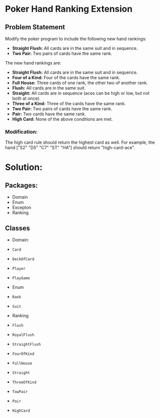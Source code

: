 # Poker Hand Ranking Extension

## Problem Statement

Modify the poker program to include the following new hand rankings:

- **Straight Flush:** All cards are in the same suit and in sequence.
- **Two Pair:** Two pairs of cards have the same rank.

The new hand rankings are:

- **Straight Flush:** All cards are in the same suit and in sequence.
- **Four of a Kind:** Four of the cards have the same rank.
- **Full House:** Three cards of one rank, the other two of another rank.
- **Flush:** All cards are in the same suit.
- **Straight:** All cards are in sequence (aces can be high or low, but not both at once).
- **Three of a Kind:** Three of the cards have the same rank.
- **Two Pair:** Two pairs of cards have the same rank.
- **Pair:** Two cards have the same rank.
- **High Card:** None of the above conditions are met.

### Modification:

The high card rule should return the highest card as well. For example, the hand ["S2" "D5" "C7" "ST" "HA"] should return "high-card-ace".


# Solution:

## Packages:
-    Domain
-    Enum
-    Excepton
-    Ranking

## Classes
-   Domain:
-     Card
-     DeckOfCard
-     Player
-     PlayGame
-   Enum
-     Rank
-     Suit
-   Ranking
-     Flush
-     RoyalFlush
-     StraightFlush
-     FourOfKind
-     FullHouse
-     Straight
-     ThreeOfKind
-     TowPair
-     Pair
-     HighCard

